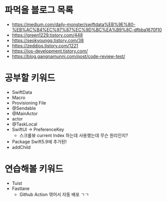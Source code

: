 
# 파먹을 블로그 목록
- https://medium.com/daily-monster/swiftdata%EB%9E%80-%EB%AC%B4%EC%97%87%EC%9D%BC%EA%B9%8C-dfbba1670f10
- https://green1229.tistory.com/448
- https://seokyoungg.tistory.com/38
- https://zeddios.tistory.com/1221
- https://ios-development.tistory.com/
- https://blog.gangnamunni.com/post/code-review-test/


# 공부할 키워드
 - SwiftData
 - Macro
 - Provisioning File
 - @Sendable
 - @MainActor
 - actor
 - @TaskLocal
 - SwiftUI -> PreferenceKey
    - 스크롤뷰 current Index 하는데 사용했는데 무슨 원리인지?
- Package Swift5.9에 추가된!
- addChild


# 연습해볼 키워드
 - Tuist
 - Fastlane
    - Github Action 엮어서 자동 배포 ㄱㄱ